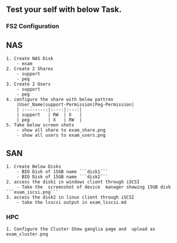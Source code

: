 ## Test your self with below  Task.

### FS2 Configuration
## NAS 
	1. Create NAS Disk 
		- exam
	2. Create 2 Shares 
		- support
		- peg
	3. Create 2 Users
		- support
		- peg
	4. configure the share with below pattren
		|User_Name|support-Permission|Peg-Permission|
		| :--------:|:---:|:---:|
		| support   | RW  | X   |
		| peg       | X   | RW  |
	5. Take below screen shots
		- show all share to exam_share.png
		- show all users to exam_users.png
		
## SAN
	1. Create Below Disks
		- BIO Disk of 15GB name ```disk1```
		- BIO Disk of 15GB name ```disk2```
	2. access the disk1 in windows client through iSCSI
		- Take the  screenshot of device  manager showing 15GB disk ```exam_iscsi.png```
	3. access the disk2 in linux client through iSCSI
		- take the lsscsi output in exam_lsscsi.md
### HPC
	1. Configure the Cluster Show ganglia page and  upload as exam_cluster.png

 	

